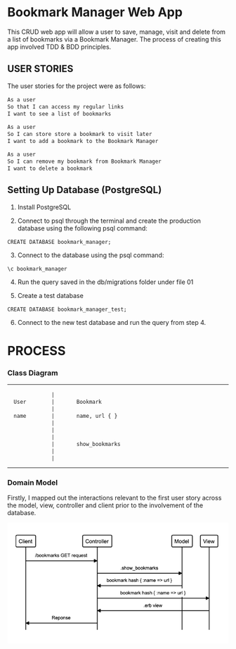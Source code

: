 # Bookmark Manager Web App

This CRUD web app will allow a user to save, manage, visit and delete from a list of bookmarks via a Bookmark Manager. The process of creating this app involved TDD & BDD principles.

## USER STORIES
The user stories for the project were as follows:

```
As a user
So that I can access my regular links
I want to see a list of bookmarks
```

```
As a user
So I can store store a bookmark to visit later
I want to add a bookmark to the Bookmark Manager
```

```
As a user
So I can remove my bookmark from Bookmark Manager
I want to delete a bookmark
```
## Setting Up Database (PostgreSQL)

1. Install PostgreSQL

2. Connect to psql through the terminal and create the production database using the following psql command:
```
CREATE DATABASE bookmark_manager;
```
3. Connect to the database using the psql command:
```
\c bookmark_manager
```

4. Run the query saved in the db/migrations folder under file 01

5. Create a test database
```
CREATE DATABASE bookmark_manager_test;
```
6. Connect to the new test database and run the query from step 4.

# PROCESS

### Class Diagram
_____________________________________________
                  |
      User        |       Bookmark
                  |   
      name        |       name, url { }
                  |
                  |
                  |
                  |       show_bookmarks
                  |
                  |
_____________________________________________

### Domain Model

Firstly, I mapped out the interactions relevant to the first user story across the model, view, controller and client prior to the involvement of the database. 

![alt text](public/domain_model.png "User Story Domain Model")
